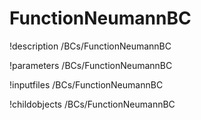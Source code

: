 <!-- MOOSE Documentation Stub: Remove this when content is added. -->

# FunctionNeumannBC
!description /BCs/FunctionNeumannBC

!parameters /BCs/FunctionNeumannBC

!inputfiles /BCs/FunctionNeumannBC

!childobjects /BCs/FunctionNeumannBC
